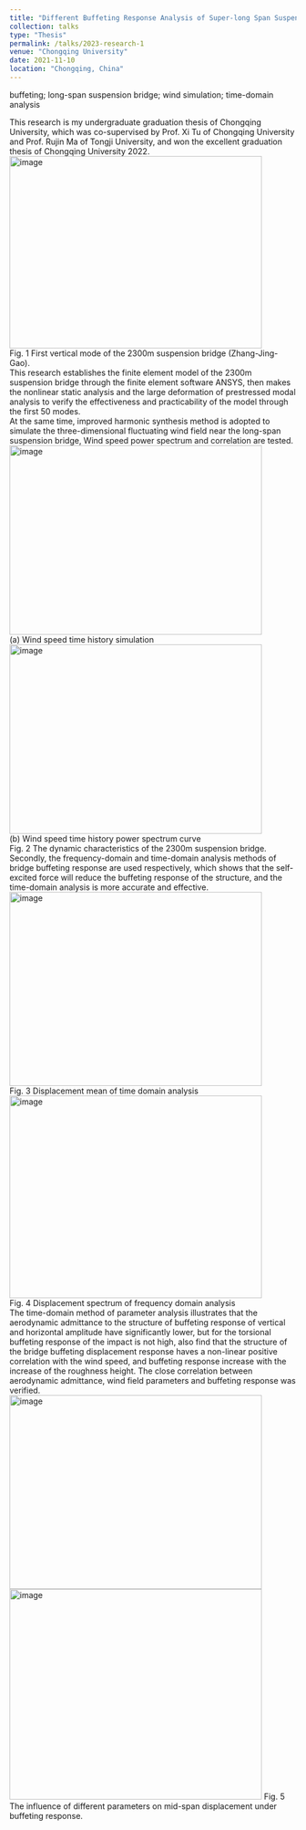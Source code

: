 ```yaml
---
title: "Different Buffeting Response Analysis of Super-long Span Suspension Bridges"
collection: talks
type: "Thesis"
permalink: /talks/2023-research-1
venue: "Chongqing University"
date: 2021-11-10
location: "Chongqing, China"
---
```


buffeting; long-span suspension bridge; wind simulation; time-domain analysis


This research is my undergraduate graduation thesis of Chongqing University, which was co-supervised by Prof. Xi Tu of Chongqing University and Prof. Rujin Ma of Tongji University, and won the excellent graduation thesis of Chongqing University 2022.  
<img width="443" height="337" alt="image" src="https://github.com/user-attachments/assets/518c8145-6a86-415c-a270-321daea3c1f8" />  
Fig. 1 First vertical mode of the 2300m suspension bridge (Zhang-Jing-Gao).  
This research establishes the finite element model of the 2300m suspension bridge through the finite element software ANSYS, then makes the nonlinear static analysis and the large deformation of prestressed modal analysis to verify the effectiveness and practicability of the model through the first 50 modes.  
At the same time, improved harmonic synthesis method is adopted to simulate the three-dimensional fluctuating wind field near the long-span suspension bridge, Wind speed power spectrum and correlation are tested.  
<img width="443" height="332" alt="image" src="https://github.com/user-attachments/assets/582fa1cf-9506-4333-b8cf-a82a183784db" />  
(a) Wind speed time history simulation  
<img width="443" height="332" alt="image" src="https://github.com/user-attachments/assets/da612fc7-8bf2-462a-9cff-1068295a6727" />  
(b) Wind speed time history power spectrum curve  
Fig. 2 The dynamic characteristics of the 2300m suspension bridge.  
Secondly, the frequency-domain and time-domain analysis methods of bridge buffeting response are used respectively, which shows that the self-excited force will reduce the buffeting response of the structure, and the time-domain analysis is more accurate and effective.  
<img width="443" height="340" alt="image" src="https://github.com/user-attachments/assets/c54e918d-b59a-4815-a563-6328fb6313e2" />  
Fig. 3 Displacement mean of time domain analysis  
<img width="443" height="355" alt="image" src="https://github.com/user-attachments/assets/7868ae06-a439-4d27-a4fc-6593a7bbb3e0" />  
Fig. 4 Displacement spectrum of frequency domain analysis  
The time-domain method of parameter analysis illustrates that the aerodynamic admittance to the structure of buffeting response of vertical and horizontal amplitude have significantly lower, but for the torsional buffeting response of the impact is not high, also find that the structure of the bridge buffeting displacement response haves a non-linear positive correlation with the wind speed, and buffeting response increase with the increase of the roughness height. The close correlation between aerodynamic admittance, wind field parameters and buffeting response was verified.  
<img width="443" height="340" alt="image" src="https://github.com/user-attachments/assets/bdd991de-d0cc-4087-b0b1-980f9da32a14" />    <img width="443" height="369" alt="image" src="https://github.com/user-attachments/assets/67eb5270-b089-44de-9653-45b1ac874892" />
Fig. 5 The influence of different parameters on mid-span displacement under buffeting response.


